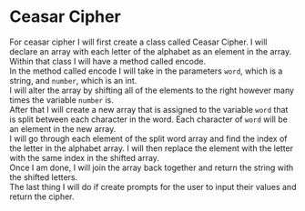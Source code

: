 # Ceasar Cipher
For ceasar cipher I will first create a class called Ceasar Cipher.
I will declare an array with each letter of the alphabet as an element in the array.  
Within that class I will have a method called encode.   
In the method called encode I will take in the parameters `word`, which is a string, and `number`, which is an int.    
I will alter the array by shifting all of the elements to the right however many times the variable `number` is.  
After that I will create a new array that is assigned to the variable `word` that is split between each character in the word. Each character of `word` will be an element in the new array.  
I will go through each element of the split word array and find the index of the letter in the alphabet array. I will then replace the element with the letter with the same index in the shifted array.  
Once I am done, I will join the array back together and return the string with the shifted letters.  
The last thing I will do if create prompts for the user to input their values and return the cipher.
